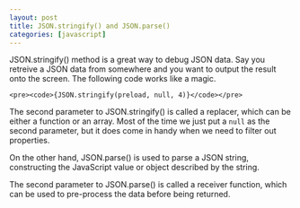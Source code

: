 ```yaml
---
layout: post
title: JSON.stringify() and JSON.parse()
categories: [javascript]
---
```


JSON.stringify() method is a great way to debug JSON data. Say you retreive a JSON data from somewhere and you want to output the result onto the screen. The following code works like a magic.

```
<pre><code>{JSON.stringify(preload, null, 4)}</code></pre>
```

The second parameter to JSON.stringify() is called a replacer, which can be either a function or an array. Most of the time we just put a `null` as the second parameter, but it does come in handy when we need to filter out properties.

On the other hand, JSON.parse() is used to parse a JSON string, constructing the JavaScript value or object described by the string. 

The second parameter to JSON.parse() is called a receiver function, which can be used to pre-process the data before being returned.